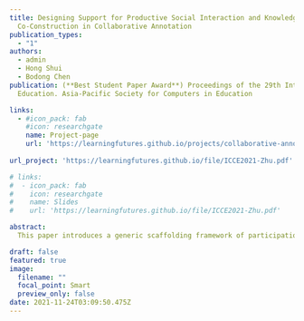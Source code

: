 ```yaml
---
title: Designing Support for Productive Social Interaction and Knowledge
  Co-Construction in Collaborative Annotation 
publication_types:
  - "1"
authors:
  - admin
  - Hong Shui
  - Bodong Chen
publication: (**Best Student Paper Award**) Proceedings of the 29th International Conference on Computers in
  Education. Asia-Pacific Society for Computers in Education

links:
  - #icon_pack: fab
    #icon: researchgate
    name: Project-page
    url: 'https://learningfutures.github.io/projects/collaborative-annotation.html'
    
url_project: 'https://learningfutures.github.io/file/ICCE2021-Zhu.pdf'

# links:
#  - icon_pack: fab
#    icon: researchgate
#    name: Slides
#    url: 'https://learningfutures.github.io/file/ICCE2021-Zhu.pdf'

abstract:
  This paper introduces a generic scaffolding framework of participation roles that was co-designed by instructors and researchers to support collaborative learning activities in online classes. Informed by the CSCL literature, the framework specifies three participation roles–facilitator, synthesizer, and summarizer–that play distinct roles in each week’s collaborative activities. Using a web annotation tool named Hypothes. is, we piloted the framework in a fully online undergraduate course in Fall 2020. To examine how the framework facilitated social interaction and knowledge co-construction in the class, we conducted social network analysis and content analysis on students’ annotation data generated from their engagement with 18 readings. Results indicated the participation roles were enacted properly to a great extent and knowledge co-construction was facilitated when role-takers made high-level contributions. This study has practical implications for online teaching and collaborative learning.

draft: false
featured: true
image:
  filename: ""
  focal_point: Smart
  preview_only: false
date: 2021-11-24T03:09:50.475Z
---
```

